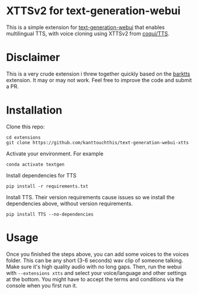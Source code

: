 # XTTSv2 for text-generation-webui
This is a simple extension for [text-generation-webui](https://github.com/oobabooga/text-generation-webui/) that enables multilingual TTS, with voice cloning using XTTSv2 from [coqui/TTS](https://github.com/coqui-ai/TTS).

# Disclaimer
This is a very crude extension i threw together quickly based on the [barktts](https://github.com/RandomInternetPreson/) extension. It may or may not work. Feel free to improve the code and submit a PR.

# Installation
Clone this repo:
```
cd extensions
git clone https://github.com/kanttouchthis/text-generation-webui-xtts
```
Activate your environment. For example
```
conda activate textgen
```
Install dependencies for TTS
```
pip install -r requirements.txt
```
Install TTS. Their version requirements cause issues so we install the dependencies above, without version requirements.
```
pip install TTS --no-dependencies
```

# Usage
Once you finished the steps above, you can add some voices to the voices folder. This can be any short (3-6 seconds) wav clip of someone talking. Make sure it's high quality audio with no long gaps.
Then, run the webui with `--extensions xtts` and select your voice/language and other settings at the bottom. You might have to accept the terms and conditions via the console when you first run it.
